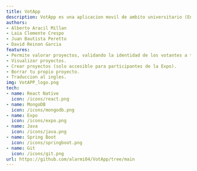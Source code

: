 ```yaml
---
title: VotApp
description: VotApp es una aplicacion movil de ambito universitario (En especial, Florida Universitaria) creada para realizar valoraciones sobre los proyectos expuestos en Florida Expo.
authors:
- Alberto Aracil Millan
- Laia Clemente Crespo
- Juan Bautista Peretto
- David Reinon Garcia
features: 
- Permite valorar proyectos, validando la identidad de los votantes a través de un escaneo del carnet universitario.
- Visualizar proyectos.
- Crear proyectos (solo accesible para participantes de la Expo).
- Borrar tu propio proyecto.
- Traduccion al ingles.
img: VotAPP_logo.png
tech: 
- name: React Native
  icon: /icons/react.png
- name: MongoDB
  icon: /icons/mongodb.png
- name: Expo
  icon: /icons/expo.png
- name: Java
  icon: /icons/java.png
- name: Spring Boot
  icon: /icons/springboot.png
- name: Git
  icon: /icons/git.png
url: https://github.com/alarmi04/VotApp/tree/main
---
```


